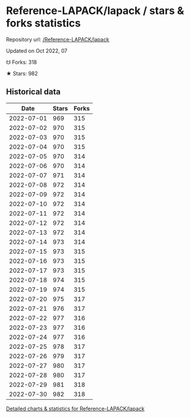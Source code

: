 # Reference-LAPACK/lapack / stars & forks statistics

Repository url: [/Reference-LAPACK/lapack](https://github.com/Reference-LAPACK/lapack)

Updated on Oct 2022, 07

☋ Forks: 318

★ Stars: 982

## Historical data
| Date | Stars | Forks |
|------|-------|-------|
| 2022-07-01 | 969 | 315 | 
| 2022-07-02 | 970 | 315 | 
| 2022-07-03 | 970 | 315 | 
| 2022-07-04 | 970 | 315 | 
| 2022-07-05 | 970 | 314 | 
| 2022-07-06 | 970 | 314 | 
| 2022-07-07 | 971 | 314 | 
| 2022-07-08 | 972 | 314 | 
| 2022-07-09 | 972 | 314 | 
| 2022-07-10 | 972 | 314 | 
| 2022-07-11 | 972 | 314 | 
| 2022-07-12 | 972 | 314 | 
| 2022-07-13 | 972 | 314 | 
| 2022-07-14 | 973 | 314 | 
| 2022-07-15 | 973 | 315 | 
| 2022-07-16 | 973 | 315 | 
| 2022-07-17 | 973 | 315 | 
| 2022-07-18 | 974 | 315 | 
| 2022-07-19 | 974 | 315 | 
| 2022-07-20 | 975 | 317 | 
| 2022-07-21 | 976 | 317 | 
| 2022-07-22 | 977 | 316 | 
| 2022-07-23 | 977 | 316 | 
| 2022-07-24 | 977 | 316 | 
| 2022-07-25 | 978 | 317 | 
| 2022-07-26 | 979 | 317 | 
| 2022-07-27 | 980 | 317 | 
| 2022-07-28 | 980 | 317 | 
| 2022-07-29 | 981 | 318 | 
| 2022-07-30 | 982 | 318 | 


[Detailed charts & statistics for Reference-LAPACK/lapack](https://reviewgithub.com/rep/Reference-LAPACK/lapack)
